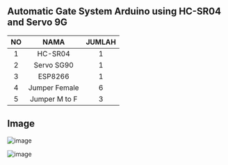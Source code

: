 ## Automatic Gate System Arduino using HC-SR04 and Servo 9G

| NO |      NAMA     | JUMLAH |
|:--:|:-------------:|:------:|
| 1  | HC-SR04       | 1      |
| 2  | Servo SG90    | 1      |
| 3  | ESP8266       | 1      |
| 4  | Jumper Female | 6      |
| 5  | Jumper M to F | 3      |

## Image

![image](https://github.com/Luiso9/automatic-gate-arduino/assets/58813507/1d1eb1cf-c5c0-41e0-b737-27f35108e9a5)

![image](https://github.com/Luiso9/automatic-gate-arduino/assets/58813507/31bd6339-a702-4122-bfbc-cdc736aa54da)
